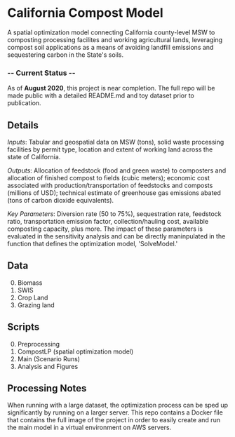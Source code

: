 # California Compost Model

A spatial optimization model connecting California county-level MSW to composting
processing facilites and working agricultural lands, leveraging compost soil 
applications as a means of avoiding landfill emissions and sequestering carbon in 
the State's soils. 

### -- Current Status --
As of **August 2020**, this project is near completion. The full repo will be made public 
with a detailed README.md and toy dataset prior to publication.


## Details
*Inputs*: Tabular and geospatial data on MSW (tons), solid waste processing facilities 
by permit type, location and extent of working land across the state of California. 

*Outputs*: Allocation of feedstock (food and green waste) to composters and allocation of finished compost to fields (cubic meters); economic cost associated with production/transportation of feedstocks and composts (millions of USD); technical estimate of greenhouse gas emissions abated (tons of carbon dioxide equivalents).

*Key Parameters*: Diversion rate (50 to 75%), sequestration rate, feedstock ratio, transportation emission factor, collection/hauling cost, available composting capacity, plus more. The impact of these parameters is evaluated in the sensitivity analysis and can be directly maninpulated in the function that defines the optimization model, 'SolveModel.'




## Data
0. Biomass
1. SWIS
2. Crop Land
3. Grazing land



## Scripts
0. Preprocessing
1. CompostLP (spatial optimization model)
2. Main (Scenario Runs)
3. Analysis and Figures


## Processing Notes
When running with a large dataset, the optimization process can be sped up significantly by running on a larger server. This repo contains a Docker file that contains the full image of the project in order to easily create and run the main model in a virtual environment on AWS servers. 